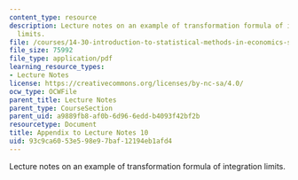 ```yaml
---
content_type: resource
description: Lecture notes on an example of transformation formula of integration
  limits.
file: /courses/14-30-introduction-to-statistical-methods-in-economics-spring-2009/93c9ca6053e598e97baf12194eb1afd4_MIT14_30s09_lec10ex.pdf
file_size: 75992
file_type: application/pdf
learning_resource_types:
- Lecture Notes
license: https://creativecommons.org/licenses/by-nc-sa/4.0/
ocw_type: OCWFile
parent_title: Lecture Notes
parent_type: CourseSection
parent_uid: a9889fb8-af0b-6d96-6edd-b4093f42bf2b
resourcetype: Document
title: Appendix to Lecture Notes 10
uid: 93c9ca60-53e5-98e9-7baf-12194eb1afd4
---
```

Lecture notes on an example of transformation formula of integration limits.